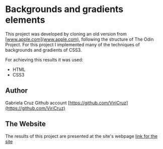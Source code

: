 # Backgrounds and gradients elements 

This project was developed by cloning an old version from [www.apple.com](www.apple.com), following the structure of The Odin Project. For this project I implemented many of the techniques of backgrounds and gradients of CSS3.

For achieving this results it was used:

* HTML
* CSS3

## Author

Gabriela Cruz Github account [https://github.com/ViriCruz](https://github.com/ViriCruz)

## The Website

The results of this project are presented at the site's webpage [link for the site](https://viricruz.github.io/OldApple/)

